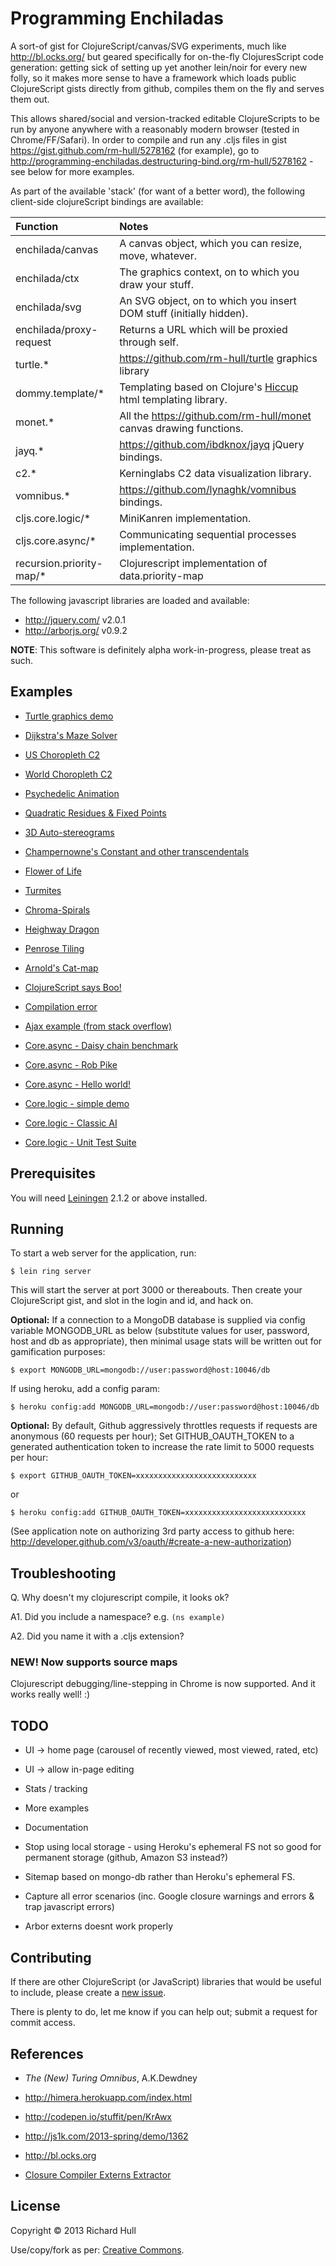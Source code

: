 Programming Enchiladas
======================

A sort-of gist for ClojureScript/canvas/SVG experiments, much like http://bl.ocks.org/ 
but geared specifically for on-the-fly ClojuresScript code generation: getting sick
of setting up yet another lein/noir for every new folly,
so it makes more sense to have a framework which loads public 
ClojureScript gists directly from github, compiles them on the fly 
and serves them out.

This allows shared/social and version-tracked editable ClojureScripts
to be run by anyone anywhere with a reasonably modern browser (tested in Chrome/FF/Safari).
In order to compile and run any .cljs files in gist
https://gist.github.com/rm-hull/5278162 (for example), go to 
http://programming-enchiladas.destructuring-bind.org/rm-hull/5278162 - see below
for more examples.

As part of the available 'stack' (for want of a better word), the 
following client-side clojureScript bindings are available:

| Function | Notes |
|:---------|:------|
| enchilada/canvas | A canvas object, which you can resize, move, whatever. |
| enchilada/ctx | The graphics context, on to which you draw your stuff. |
| enchilada/svg | An SVG object, on to which you insert DOM stuff (initially hidden). |
| enchilada/proxy-request | Returns a URL which will be proxied through self. |
| turtle.* | https://github.com/rm-hull/turtle graphics library |
| dommy.template/* |  Templating based on Clojure's [Hiccup](https://github.com/weavejester/hiccup/) html templating library. |
| monet.* | All the https://github.com/rm-hull/monet canvas drawing functions. |
| jayq.* | https://github.com/ibdknox/jayq jQuery bindings. |
| c2.* | Kerninglabs C2 data visualization library. |
| vomnibus.* | https://github.com/lynaghk/vomnibus bindings. |
| cljs.core.logic/* | MiniKanren implementation. |
| cljs.core.async/* | Communicating sequential processes implementation. |
| recursion.priority-map/* | Clojurescript implementation of data.priority-map |

The following javascript libraries are loaded and available:

* http://jquery.com/ v2.0.1
* http://arborjs.org/ v0.9.2

**NOTE**: This software is definitely alpha work-in-progress, please treat as such.

## Examples

* [Turtle graphics demo](http://programming-enchiladas.destructuring-bind.org/rm-hull/5229369)

* [Dijkstra's Maze Solver](http://programming-enchiladas.destructuring-bind.org/rm-hull/6857333)

* [US Choropleth C2](http://programming-enchiladas.destructuring-bind.org/rm-hull/5514551)

* [World Choropleth C2](http://programming-enchiladas.destructuring-bind.org/rm-hull/5537192)

* [Psychedelic Animation](http://programming-enchiladas.destructuring-bind.org/rm-hull/5522065)

* [Quadratic Residues & Fixed Points](http://programming-enchiladas.destructuring-bind.org/rm-hull/5694738?optimization-level=simple)

* [3D Auto-stereograms](http://programming-enchiladas.destructuring-bind.org/rm-hull/5736733)

* [Champernowne's Constant and other transcendentals](http://programming-enchiladas.destructuring-bind.org/rm-hull/5233367)

* [Flower of Life](http://programming-enchiladas.destructuring-bind.org/rm-hull/5257851)

* [Turmites](http://programming-enchiladas.destructuring-bind.org/rm-hull/5259306)

* [Chroma-Spirals](http://programming-enchiladas.destructuring-bind.org/rm-hull/5278162)

* [Heighway Dragon](http://programming-enchiladas.destructuring-bind.org/rm-hull/5285431)

* [Penrose Tiling](http://programming-enchiladas.destructuring-bind.org/rm-hull/5732587)

* [Arnold's Cat-map](http://programming-enchiladas.destructuring-bind.org/rm-hull/5491968)

* [ClojureScript says Boo!](http://programming-enchiladas.destructuring-bind.org/rm-hull/5201050)

* [Compilation error](http://programming-enchiladas.destructuring-bind.org/rm-hull/5272126)

* [Ajax example (from stack overflow)](http://programming-enchiladas.destructuring-bind.org/mjg123/1098417)

* [Core.async - Daisy chain benchmark](http://programming-enchiladas.destructuring-bind.org/swannodette/6542719)

* [Core.async - Rob Pike](http://programming-enchiladas.destructuring-bind.org/swannodette/5903001)

* [Core.async - Hello world!](http://programming-enchiladas.destructuring-bind.org/swannodette/5882703)

* [Core.logic - simple demo](http://programming-enchiladas.destructuring-bind.org/rm-hull/6816151)

* [Core.logic - Classic AI](http://programming-enchiladas.destructuring-bind.org/rm-hull/6816234)

* [Core.logic - Unit Test Suite](http://programming-enchiladas.destructuring-bind.org/rm-hull/6859633)

## Prerequisites

You will need [Leiningen](https://github.com/technomancy/leiningen) 2.1.2 or
above installed.

## Running

To start a web server for the application, run:

    $ lein ring server

This will start the server at port 3000 or thereabouts. Then create your 
ClojureScript gist, and slot in the login and id, and hack on.

**Optional:** If a connection to a MongoDB database is supplied via config variable
MONGODB_URL as below (substitute values for user, password, host and db as appropriate),
then minimal usage stats will be written out for gamification purposes:

    $ export MONGODB_URL=mongodb://user:password@host:10046/db

If using heroku, add a config param:

    $ heroku config:add MONGODB_URL=mongodb://user:password@host:10046/db

**Optional:** By default, Github aggressively throttles requests if requests are anonymous 
(60 requests per hour); Set GITHUB_OAUTH_TOKEN to a generated authentication token to 
increase the rate limit to 5000 requests per hour:

    $ export GITHUB_OAUTH_TOKEN=xxxxxxxxxxxxxxxxxxxxxxxxxxx

or

    $ heroku config:add GITHUB_OAUTH_TOKEN=xxxxxxxxxxxxxxxxxxxxxxxxxxx

(See application note on authorizing 3rd party access to github here:
http://developer.github.com/v3/oauth/#create-a-new-authorization)

## Troubleshooting

Q. Why doesn't my clojurescript compile, it looks ok? 

A1. Did you include a namespace? e.g. `(ns example)`

A2. Did you name it with a .cljs extension? 

### NEW! Now supports source maps

Clojurescript debugging/line-stepping in Chrome is now supported. And it works really well! :)

## TODO

* UI -> home page (carousel of recently viewed, most viewed, rated, etc)

* UI -> allow in-page editing

* Stats / tracking

* More examples

* Documentation

* Stop using local storage - using Heroku's ephemeral FS not so good for permanent storage (github, Amazon S3 instead?)

* Sitemap based on mongo-db rather than Heroku's ephemeral FS.

* Capture all error scenarios (inc. Google closure warnings and errors & trap javascript errors)

* Arbor externs doesnt work properly

## Contributing

If there are other ClojureScript (or JavaScript) libraries that would be
useful to include, please create a 
[new issue](https://github.com/rm-hull/programming-enchiladas/issues/new).

There is plenty to do, let me know if you can help out; submit a request 
for commit access.

## References

* _The (New) Turing Omnibus_, A.K.Dewdney

* http://himera.herokuapp.com/index.html

* http://codepen.io/stuffit/pen/KrAwx

* http://js1k.com/2013-spring/demo/1362

* http://bl.ocks.org

* [Closure Compiler Externs Extractor](http://www.dotnetwise.com/Code/Externs/)

## License

Copyright © 2013 Richard Hull

Use/copy/fork as per: [Creative Commons](http://creativecommons.org/licenses/by/3.0/legalcode).
